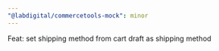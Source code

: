 ```yaml
---
"@labdigital/commercetools-mock": minor
---
```


Feat: set shipping method from cart draft as shipping method
